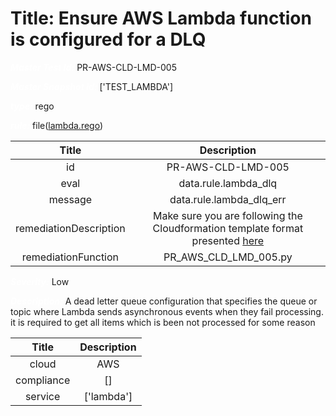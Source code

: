 



# Title: Ensure AWS Lambda function is configured for a DLQ


***<font color="white">Master Test Id:</font>*** PR-AWS-CLD-LMD-005

***<font color="white">Master Snapshot Id:</font>*** ['TEST_LAMBDA']

***<font color="white">type:</font>*** rego

***<font color="white">rule:</font>*** file([lambda.rego])  
  
  
  
  

|Title|Description|
| :---: | :---: |
|id|PR-AWS-CLD-LMD-005|
|eval|data.rule.lambda_dlq|
|message|data.rule.lambda_dlq_err|
|remediationDescription|Make sure you are following the Cloudformation template format presented <a href='https://docs.aws.amazon.com/AWSCloudFormation/latest/UserGuide/aws-resource-lambda-function.html#cfn-lambda-function-deadletterconfig' target='_blank'>here</a>|
|remediationFunction|PR_AWS_CLD_LMD_005.py|


***<font color="white">Severity:</font>*** Low

***<font color="white">Description:</font>*** A dead letter queue configuration that specifies the queue or topic where Lambda sends asynchronous events when they fail processing. it is required to get all items which is been not processed for some reason  
  
  

|Title|Description|
| :---: | :---: |
|cloud|AWS|
|compliance|[]|
|service|['lambda']|



[lambda.rego]: https://github.com/prancer-io/prancer-compliance-test/tree/master/aws/cloud/lambda.rego
